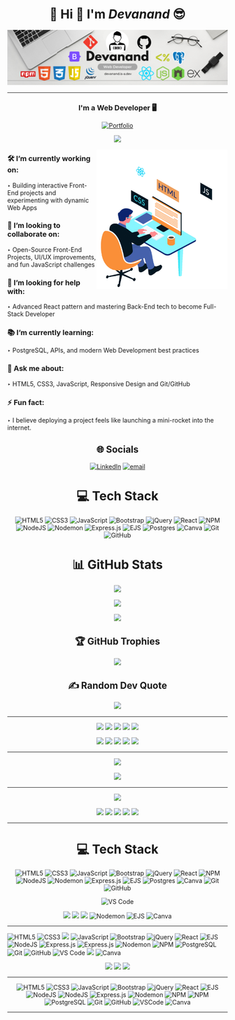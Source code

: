 <h1 align="center">💫 Hi 👋 I'm  <em>Devanand</em>  😎</h1>

<p align="center">
  
  <img src="./assets/Banner.png" alt="Banner"/>
  
</p>

<hr/>

<div align="center">

### **I'm a Web Developer 🖥️**
  
[![Portfolio](https://img.shields.io/badge/Portfolio-Visit%20Now-1abc9c?style=for-the-badge)](https://devanand.is-a.dev)

![](https://komarev.com/ghpvc/?username=Devanand-official&style=for-the-badge)

<img align="right" width="300" src="./assets/Web-Developer.gif" alt="Animation" />

</div>

### 🛠️ I’m currently working on:

‣ Building interactive Front-End projects and experimenting with dynamic Web Apps

### 🤝 I’m looking to collaborate on:

‣ Open-Source Front-End Projects, UI/UX improvements, and fun JavaScript challenges

### 🧠 I’m looking for help with:

‣ Advanced React pattern and mastering Back-End tech to become Full-Stack Developer

### 📚 I’m currently learning:

‣ PostgreSQL, APIs, and modern Web Development best practices

### 💬 Ask me about:

‣ HTML5, CSS3, JavaScript, Responsive Design and Git/GitHub

### ⚡ Fun fact:

‣ I believe deploying a project feels like launching a mini-rocket into the internet.

<div align="center">

## 🌐 Socials

[![LinkedIn](https://img.shields.io/badge/LinkedIn-%230077B5.svg?logo=linkedin&logoColor=white)](https://www.linkedin.com/in/devanand-online/) [![email](https://img.shields.io/badge/Email-D14836?logo=gmail&logoColor=white)](mailto:s.devanand.official@gmail.com)

# 💻 Tech Stack

![HTML5](https://img.shields.io/badge/html5-%23E34F26.svg?style=for-the-badge&logo=html5&logoColor=white) ![CSS3](https://img.shields.io/badge/css3-%231572B6.svg?style=for-the-badge&logo=css3&logoColor=white) ![JavaScript](https://img.shields.io/badge/javascript-%23323330.svg?style=for-the-badge&logo=javascript&logoColor=%23F7DF1E) ![Bootstrap](https://img.shields.io/badge/bootstrap-%238511FA.svg?style=for-the-badge&logo=bootstrap&logoColor=white) ![jQuery](https://img.shields.io/badge/jquery-%230769AD.svg?style=for-the-badge&logo=jquery&logoColor=white) ![React](https://img.shields.io/badge/react-%2320232a.svg?style=for-the-badge&logo=react&logoColor=%2361DAFB) ![NPM](https://img.shields.io/badge/NPM-%23CB3837.svg?style=for-the-badge&logo=npm&logoColor=white) ![NodeJS](https://img.shields.io/badge/node.js-6DA55F?style=for-the-badge&logo=node.js&logoColor=white) ![Nodemon](https://img.shields.io/badge/NODEMON-%23323330.svg?style=for-the-badge&logo=nodemon&logoColor=%BBDEAD) ![Express.js](https://img.shields.io/badge/express.js-%23404d59.svg?style=for-the-badge&logo=express&logoColor=%2361DAFB) ![EJS](https://img.shields.io/badge/ejs-%23B4CA65.svg?style=for-the-badge&logo=ejs&logoColor=black) ![Postgres](https://img.shields.io/badge/postgres-%23316192.svg?style=for-the-badge&logo=postgresql&logoColor=white) ![Canva](https://img.shields.io/badge/Canva-%2300C4CC.svg?style=for-the-badge&logo=Canva&logoColor=white) ![Git](https://img.shields.io/badge/git-%23F05033.svg?style=for-the-badge&logo=git&logoColor=white) ![GitHub](https://img.shields.io/badge/github-%23121011.svg?style=for-the-badge&logo=github&logoColor=white)

<div/>
  
# 📊 GitHub Stats

<div align="center">

![](https://github-readme-stats.vercel.app/api?username=Devanand-official&theme=dark&hide_border=false&include_all_commits=false&count_private=false)

![](https://nirzak-streak-stats.vercel.app/?user=Devanand-official&theme=dark&hide_border=false)

![](https://github-readme-stats.vercel.app/api/top-langs/?username=Devanand-official&theme=dark&hide_border=false&include_all_commits=false&count_private=false&layout=compact)

<div/>

## 🏆 GitHub Trophies

![](https://github-profile-trophy.vercel.app/?username=Devanand-official&theme=radical&no-frame=false&no-bg=true&margin-w=4)

## ✍️ Random Dev Quote

![](https://quotes-github-readme.vercel.app/api?type=horizontal&theme=radical)

---

<p align="center">
  <img src="https://cdn.jsdelivr.net/gh/devicons/devicon/icons/html5/html5-original.svg" width="50" />
  <img src="https://cdn.jsdelivr.net/gh/devicons/devicon/icons/css3/css3-original.svg" width="50" />
  <img src="https://cdn.jsdelivr.net/gh/devicons/devicon/icons/bootstrap/bootstrap-original.svg" width="50" />
  <img src="https://cdn.jsdelivr.net/gh/devicons/devicon/icons/javascript/javascript-original.svg" width="45" />
  <img src="https://cdn.jsdelivr.net/gh/devicons/devicon/icons/react/react-original.svg" width="50" />
</p>
<p align="center">
  <img src="https://cdn.jsdelivr.net/gh/devicons/devicon/icons/nodejs/nodejs-original.svg" width="50" />
  <img src="https://cdn.jsdelivr.net/gh/devicons/devicon/icons/express/express-original.svg" width="50" />
  <img src="https://cdn.jsdelivr.net/gh/devicons/devicon/icons/postgresql/postgresql-original.svg" width="50" />
  <img src="https://cdn.jsdelivr.net/gh/devicons/devicon/icons/git/git-original.svg" width="50" />
  <img src="https://cdn.jsdelivr.net/gh/devicons/devicon/icons/github/github-original.svg" width="50" />
</p>

---

<p align="center">
  <img src="https://skillicons.dev/icons?i=html,css,bootstrap,js,react" />
</p>
<p align="center">
  <img src="https://skillicons.dev/icons?i=nodejs,express,postgres,git,github,vscode" />
</p>


---

<p align="center">
  <img src="https://readme-typing-svg.herokuapp.com?font=Fira+Code&size=18&color=00F7FF&center=true&vCenter=true&width=250&lines=💻+TECH+STACK" />
</p>

<p align="center">
  <img src="https://img.icons8.com/color/96/html-5.png" width="60" />
  <img src="https://img.icons8.com/color/96/css3.png" width="60" />
  <img src="https://img.icons8.com/color/96/bootstrap.png" width="60" />
  <img src="https://img.icons8.com/color/96/javascript.png" width="60" />
  <img src="https://img.icons8.com/color/96/react-native.png" width="60" />
</p>

---

# 💻 Tech Stack

![HTML5](https://skillicons.dev/icons?i=html)
![CSS3](https://skillicons.dev/icons?i=css)
![JavaScript](https://skillicons.dev/icons?i=js)
![Bootstrap](https://skillicons.dev/icons?i=bootstrap)
![jQuery](https://skillicons.dev/icons?i=jquery)
![React](https://skillicons.dev/icons?i=react)
![NPM](https://skillicons.dev/icons?i=npm)
![NodeJS](https://skillicons.dev/icons?i=nodejs)
![Nodemon](https://skillicons.dev/icons?i=nodemon)
![Express.js](https://skillicons.dev/icons?i=express)
![EJS](https://skillicons.dev/icons?i=ejs)
![Postgres](https://skillicons.dev/icons?i=postgres)
![Canva](https://skillicons.dev/icons?i=canva)
![Git](https://skillicons.dev/icons?i=git)
![GitHub](https://skillicons.dev/icons?i=github)

![VS Code](https://skillicons.dev/icons?i=vscode)
<!-- Additional icons not available in skillicons -->
<img src="https://img.shields.io/badge/Nodemon-76D04B?style=for-the-badge&logo=nodemon&logoColor=white" />
<img src="https://img.shields.io/badge/EJS-8BC34A?style=for-the-badge&logo=ejs&logoColor=black" />
<img src="https://img.shields.io/badge/Canva-%2300C4CC.svg?style=for-the-badge&logo=Canva&logoColor=white" />

<!-- Additional icons matching Skillicons style -->

<img height="48px" src="https://cdn.simpleicons.org/nodemon/76D04B" alt="Nodemon"/>
<img height="48px" src="https://cdn.simpleicons.org/ejs/8BC34A" alt="EJS"/>
<img height="48px" src="https://cdn.simpleicons.org/canva/00C4CC" alt="Canva"/>

---

<p align="left">

<!-- Frontend -->
<img height="48px" src="https://cdn.simpleicons.org/html5/E34F26" alt="HTML5"/>
<img height="48px" src="https://cdn.simpleicons.org/css3/1572B6" alt="CSS3"/>
<img src="https://cdn.jsdelivr.net/gh/devicons/devicon/icons/css3/css3-plain.svg" height="55" />
<img height="48px" src="https://cdn.simpleicons.org/javascript/F7DF1E" alt="JavaScript"/>
<img height="48px" src="https://cdn.simpleicons.org/bootstrap/7952B3" alt="Bootstrap"/>
<img height="48px" src="https://cdn.simpleicons.org/jquery/0769AD" alt="jQuery"/>
<img height="48px" src="https://cdn.simpleicons.org/react/61DAFB" alt="React"/>
<img height="48px" src="https://cdn.simpleicons.org/ejs/8BC34A" alt="EJS"/>

<!-- Backend -->
<img height="48px" src="https://cdn.simpleicons.org/node.js/339933" alt="NodeJS"/>
<img height="48px" src="https://cdn.simpleicons.org/express/000000" alt="Express.js"/>
<img height="48px" src="https://cdn.simpleicons.org/express/FFFFFF" alt="Express.js"/>
<img height="48px" src="https://cdn.simpleicons.org/nodemon/76D04B" alt="Nodemon"/>
<img height="48px" src="https://cdn.simpleicons.org/npm/CB3837" alt="NPM"/>
<img height="48px" src="https://cdn.simpleicons.org/postgresql/4169E1" alt="PostgreSQL"/>

<!-- Tools -->
<img height="48px" src="https://cdn.simpleicons.org/git/F05032" alt="Git"/>
<img height="48px" src="https://cdn.simpleicons.org/github/ffffff" alt="GitHub"/>
<img height="48px" src="https://cdn.simpleicons.org/visualstudiocode/007ACC" alt="VS Code"/>
  <img src="https://cdn.jsdelivr.net/gh/devicons/devicon/icons/vscode/vscode-original.svg" height="55" />
<img height="48px" src="https://cdn.simpleicons.org/canva/00C4CC" alt="Canva"/>

</p>
  <img src="https://cdn.jsdelivr.net/gh/devicons/devicon/icons/vscode/vscode-original.svg" height="55" />
<img src="https://cdn.jsdelivr.net/gh/devicons/devicon/icons/css3/css3-plain.svg" height="55" />
  <img src="https://cdn.jsdelivr.net/gh/devicons/devicon/icons/express/express-original.svg" height="55" />
  
---

<p align="center">

<!-- Frontend -->
<img height="55px" src="https://cdn.jsdelivr.net/gh/devicons/devicon/icons/html5/html5-original.svg" alt="HTML5"/>
<img height="55px" src="https://cdn.jsdelivr.net/gh/devicons/devicon/icons/css3/css3-original.svg" alt="CSS3"/>
<img height="55px" src="https://cdn.jsdelivr.net/gh/devicons/devicon/icons/javascript/javascript-original.svg" alt="JavaScript"/>
<img height="55px" src="https://cdn.jsdelivr.net/gh/devicons/devicon/icons/bootstrap/bootstrap-original.svg" alt="Bootstrap"/>
<img height="55px" src="https://cdn.jsdelivr.net/gh/devicons/devicon/icons/jquery/jquery-original.svg" alt="jQuery"/>
<img height="55px" src="https://cdn.jsdelivr.net/gh/devicons/devicon/icons/react/react-original.svg" alt="React"/>
<img height="55px" src="https://cdn.simpleicons.org/ejs/8BC34A" alt="EJS"/>

<!-- Backend -->
<img height="55px" src="https://cdn.jsdelivr.net/gh/devicons/devicon/icons/nodejs/nodejs-original.svg" alt="NodeJS"/>
<img height="55px" src="https://cdn.simpleicons.org/node.js/339933" alt="NodeJS"/>
<img height="55px" src="https://cdn.simpleicons.org/express/FFFFFF" alt="Express.js"/>
<img height="55px" src="https://cdn.simpleicons.org/nodemon/76D04B" alt="Nodemon"/>
<img height="55px" src="https://cdn.simpleicons.org/npm/CB3837" alt="NPM"/>
<img height="55px" src="https://cdn.jsdelivr.net/gh/devicons/devicon/icons/npm/npm-original-wordmark.svg" alt="NPM"/>
<img height="55px" src="https://cdn.jsdelivr.net/gh/devicons/devicon/icons/postgresql/postgresql-original.svg" alt="PostgreSQL"/>

<!-- Tools -->
<img height="55px" src="https://cdn.jsdelivr.net/gh/devicons/devicon/icons/git/git-original.svg" alt="Git"/>
<img height="48px" src="https://cdn.simpleicons.org/github/ffffff" alt="GitHub"/>
<img height="55px" src="https://cdn.jsdelivr.net/gh/devicons/devicon/icons/vscode/vscode-original.svg" alt="VSCode"/>
<img height="55px" src="https://cdn.jsdelivr.net/gh/devicons/devicon/icons/canva/canva-original.svg" alt="Canva"/>

</p>


---
